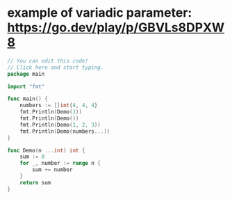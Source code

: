 # example of variadic parameter: https://go.dev/play/p/GBVLs8DPXW8
```go
// You can edit this code!
// Click here and start typing.
package main

import "fmt"

func main() {
	numbers := []int{4, 4, 4}
	fmt.Println(Demo(1))
	fmt.Println(Demo())
	fmt.Println(Demo(1, 2, 3))
	fmt.Println(Demo(numbers...))
}

func Demo(n ...int) int {
	sum := 0
	for _, number := range n {
		sum += number
	}
	return sum
}
```
